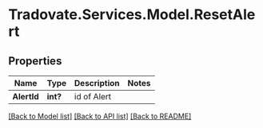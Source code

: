 # Tradovate.Services.Model.ResetAlert
## Properties

Name | Type | Description | Notes
------------ | ------------- | ------------- | -------------
**AlertId** | **int?** | id of Alert | 

[[Back to Model list]](../README.md#documentation-for-models) [[Back to API list]](../README.md#documentation-for-api-endpoints) [[Back to README]](../README.md)

